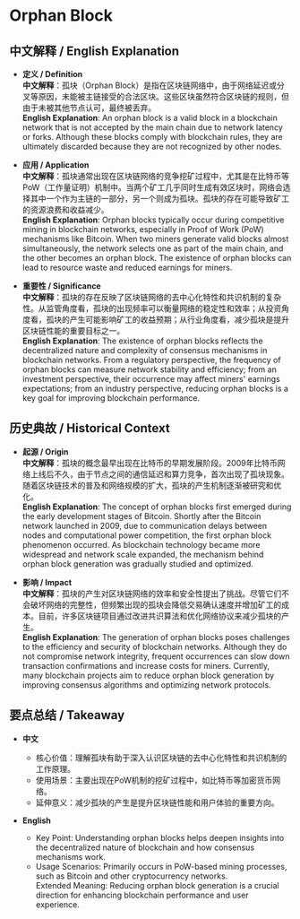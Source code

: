 # Orphan Block

## 中文解释 / English Explanation

* **定义 / Definition**  
  **中文解释**：孤块（Orphan Block）是指在区块链网络中，由于网络延迟或分叉等原因，未能被主链接受的合法区块。这些区块虽然符合区块链的规则，但由于未被其他节点认可，最终被丢弃。  
  **English Explanation**: An orphan block is a valid block in a blockchain network that is not accepted by the main chain due to network latency or forks. Although these blocks comply with blockchain rules, they are ultimately discarded because they are not recognized by other nodes.

* **应用 / Application**  
  **中文解释**：孤块通常出现在区块链网络的竞争挖矿过程中，尤其是在比特币等PoW（工作量证明）机制中。当两个矿工几乎同时生成有效区块时，网络会选择其中一个作为主链的一部分，另一个则成为孤块。孤块的存在可能导致矿工的资源浪费和收益减少。  
  **English Explanation**: Orphan blocks typically occur during competitive mining in blockchain networks, especially in Proof of Work (PoW) mechanisms like Bitcoin. When two miners generate valid blocks almost simultaneously, the network selects one as part of the main chain, and the other becomes an orphan block. The existence of orphan blocks can lead to resource waste and reduced earnings for miners.

* **重要性 / Significance**  
  **中文解释**：孤块的存在反映了区块链网络的去中心化特性和共识机制的复杂性。从监管角度看，孤块的出现频率可以衡量网络的稳定性和效率；从投资角度看，孤块的产生可能影响矿工的收益预期；从行业角度看，减少孤块是提升区块链性能的重要目标之一。  
  **English Explanation**: The existence of orphan blocks reflects the decentralized nature and complexity of consensus mechanisms in blockchain networks. From a regulatory perspective, the frequency of orphan blocks can measure network stability and efficiency; from an investment perspective, their occurrence may affect miners' earnings expectations; from an industry perspective, reducing orphan blocks is a key goal for improving blockchain performance.

## 历史典故 / Historical Context

* **起源 / Origin**  
  **中文解释**：孤块的概念最早出现在比特币的早期发展阶段。2009年比特币网络上线后不久，由于节点之间的通信延迟和算力竞争，首次出现了孤块现象。随着区块链技术的普及和网络规模的扩大，孤块的产生机制逐渐被研究和优化。  
  **English Explanation**: The concept of orphan blocks first emerged during the early development stages of Bitcoin. Shortly after the Bitcoin network launched in 2009, due to communication delays between nodes and computational power competition, the first orphan block phenomenon occurred. As blockchain technology became more widespread and network scale expanded, the mechanism behind orphan block generation was gradually studied and optimized.

* **影响 / Impact**  
  **中文解释**：孤块的产生对区块链网络的效率和安全性提出了挑战。尽管它们不会破坏网络的完整性，但频繁出现的孤块会降低交易确认速度并增加矿工的成本。目前，许多区块链项目通过改进共识算法和优化网络协议来减少孤块的产生。  
  **English Explanation**: The generation of orphan blocks poses challenges to the efficiency and security of blockchain networks. Although they do not compromise network integrity, frequent occurrences can slow down transaction confirmations and increase costs for miners. Currently, many blockchain projects aim to reduce orphan block generation by improving consensus algorithms and optimizing network protocols.

## 要点总结 / Takeaway

* **中文**  
  - 核心价值：理解孤块有助于深入认识区块链的去中心化特性和共识机制的工作原理。  
  - 使用场景：主要出现在PoW机制的挖矿过程中，如比特币等加密货币网络。  
  - 延伸意义：减少孤块的产生是提升区块链性能和用户体验的重要方向。

* **English**  
  - Key Point: Understanding orphan blocks helps deepen insights into the decentralized nature of blockchain and how consensus mechanisms work.  
  - Usage Scenarios: Primarily occurs in PoW-based mining processes, such as Bitcoin and other cryptocurrency networks.  
Extended Meaning: Reducing orphan block generation is a crucial direction for enhancing blockchain performance and user experience.